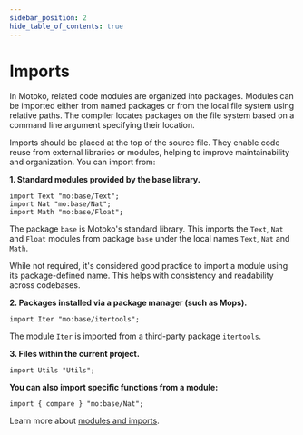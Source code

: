 ```yaml
---
sidebar_position: 2
hide_table_of_contents: true
---
```


# Imports

In Motoko, related code modules are organized into packages. Modules can be imported either from named packages or from the local file system using relative paths. The compiler locates packages on the file system based on a command line argument specifying their location.

Imports should be placed at the top of the source file. They enable code reuse from external libraries or modules, helping to improve maintainability and organization. You can import from:

**1. Standard modules provided by the base library.**

```motoko no-repl
import Text "mo:base/Text";
import Nat "mo:base/Nat";
import Math "mo:base/Float";
```

The package `base` is Motoko's standard library.
This imports the `Text`, `Nat` and `Float` modules from package `base` under the local names `Text`, `Nat` and `Math`.

While not required, it's considered good practice to import a module using its package-defined name. This helps with consistency and readability across codebases.

**2. Packages installed via a package manager (such as Mops).**

```motoko no-repl
import Iter "mo:base/itertools";
```

The module `Iter` is imported from a third-party package `itertools`.

**3. Files within the current project.**

```motoko no-repl
import Utils "Utils";
```

**You can also import specific functions from a module:**

```motoko no-repl
import { compare } "mo:base/Nat";
```

Learn more about [modules and imports](https://internetcomputer.org/docs/motoko/fundamentals/basic-syntax/imports).


